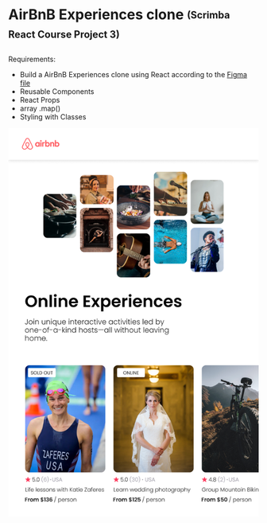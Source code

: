 # AirBnB Experiences clone <sub><sup>(Scrimba React Course Project 3)</sup></sub>

Requirements:
- Build a AirBnB Experiences clone using React according to the <a href="https://www.figma.com/file/4YjrygFEXOcDp9AAnVFv7o/Airbnb-Experiences?node-id=0%3A1">Figma file</a>
- Reusable Components
- React Props
- array .map()
- Styling with Classes

<img src="src/images/project-thumbnail.png"/>
